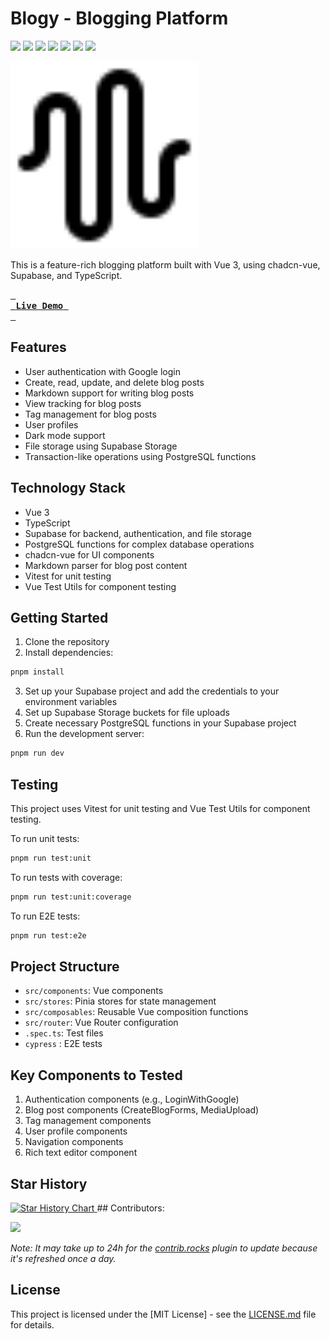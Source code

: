 

# Blogy - Blogging Platform

![][ci] ![][views] ![][stars] ![][forks] ![][issues] ![][license] ![][repo-size]


<!-- logo/title -->

<picture>
  <source media="(prefers-color-scheme: dark, (max-width:300px))" srcset="./public/logo-white.svg">
  <source media="(prefers-color-scheme: light,(max-width:300px))" srcset="./public/logo.svg">
  <img src="./public/logo.svg" width="300px" alt="Blogy Logo">
</picture>

 This is a feature-rich blogging platform built with Vue 3, using chadcn-vue, Supabase, and TypeScript.

<!-- <picture>
  <source media="(prefers-color-scheme: light)" srcset="https://graph.org/file/12ea4beff2367f40f13ce.png">
  <source media="(prefers-color-scheme: dark)" srcset="https://graph.org/file/16937ebb693470d804f31.png">
  <img src="https://graph.org/file/12ea4beff2367f40f13ce.png" alt="infinitunes">
</picture> -->

**[<kbd> <br> &nbsp;**Live Demo**&nbsp; <br> </kbd>][site]**

## Features

- User authentication with Google login
- Create, read, update, and delete blog posts
- Markdown support for writing blog posts
- View tracking for blog posts
- Tag management for blog posts
- User profiles
- Dark mode support
- File storage using Supabase Storage
- Transaction-like operations using PostgreSQL functions

## Technology Stack

- Vue 3
- TypeScript
- Supabase for backend, authentication, and file storage
- PostgreSQL functions for complex database operations
- chadcn-vue for UI components
- Markdown parser for blog post content
- Vitest for unit testing
- Vue Test Utils for component testing

## Getting Started

1. Clone the repository
2. Install dependencies: 
  ```sh
  pnpm install
  ```
3. Set up your Supabase project and add the credentials to your environment variables
4. Set up Supabase Storage buckets for file uploads
5. Create necessary PostgreSQL functions in your Supabase project
6. Run the development server: 
```sh 
pnpm run dev
```


## Testing

This project uses Vitest for unit testing and Vue Test Utils for component testing.

To run unit tests:
```sh
pnpm run test:unit
```

To run tests with coverage:
```sh
pnpm run test:unit:coverage
```

To run E2E tests:
```sh 
pnpm run test:e2e
```

## Project Structure

- `src/components`: Vue components
- `src/stores`: Pinia stores for state management
- `src/composables`: Reusable Vue composition functions
- `src/router`: Vue Router configuration
- `.spec.ts`: Test files
- `cypress` : E2E tests

## Key Components to Tested

1. Authentication components (e.g., LoginWithGoogle)
2. Blog post components (CreateBlogForms, MediaUpload)
3. Tag management components
4. User profile components
5. Navigation components
   <!-- 6. Comment system components adding -->
   <!-- 7. Search functionality adding -->
   <!-- 8. Pagination component adding -->
6. Rich text editor component


## Star History

<a href="https://star-history.com/#ahmedmaher2481998/blogy-app">
 <picture>
   <source media="(prefers-color-scheme: dark)" srcset="https://api.star-history.com/svg?repos=ahmedmaher2481998/blogy-app&theme=dark" />
   <source media="(prefers-color-scheme: light)" srcset="https://api.star-history.com/svg?repos=ahmedmaher2481998/blogy-app" />
   <img alt="Star History Chart" src="https://api.star-history.com/svg?repos=ahmedmaher2481998/blogy-app" />
 </picture>
</a>
## Contributors:

[![][contributors]][contributors-graph]

_Note: It may take up to 24h for the [contrib.rocks][contrib-rocks] plugin to update because it's refreshed once a day._




## License

This project is licensed under the [MIT License] - see the [LICENSE.md](./License) file for details.




<!----------------------------------{ Labels }--------------------------------->

[views]: https://komarev.com/ghpvc/?username=blogy-app&label=view%20counter&color=red&style=flat
[repo-size]: https://img.shields.io/github/repo-size/ahmedmaher2481998/blogy-app
[issues]: https://img.shields.io/github/issues-raw/ahmedmaher2481998/blogy-app
[license]: https://img.shields.io/github/license/ahmedmaher2481998/blogy-app
[forks]: https://img.shields.io/github/forks/ahmedmaher2481998/blogy-app?style=flat
[stars]: https://img.shields.io/github/stars/ahmedmaher2481998/blogy-app
[contributors]: https://contrib.rocks/image?repo=ahmedmaher2481998/blogy-app&max=500
[contributors-graph]: https://github.com/ahmedmaher2481998/blogy-app/graphs/contributors
[contrib-rocks]: https://contrib.rocks/preview?repo=ahmedmaher2481998%2blogy-app
[ci]: https://github.com/ahmedmaher2481998/blogy-app/actions/workflows/ci.yml/badge.svg

<!-----------------------------------{ Links }---------------------------------->

[site]: https://blogy.vercel.app
